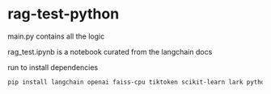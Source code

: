 # rag-test-python

main.py contains all the logic

rag_test.ipynb is a notebook curated from the langchain docs

run to install dependencies

```bash
pip install langchain openai faiss-cpu tiktoken scikit-learn lark python-dotenv
```
